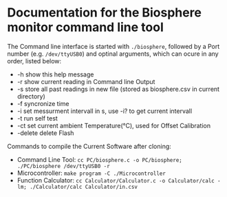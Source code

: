 # Documentation for the Biosphere monitor command line tool

The Command line interface is started with `./biosphere`,
followed by a Port number (e.g. `/dev/ttyUSB0`) and optinal arguments,
which can ocure in any order, listed below:

* -h show this help message
* -r show current reading in Command line Output
* -s store all past readings in new file (stored as biosphere.csv in current directory)
* -f syncronize time
* -i set messurment intervall in s, use -i? to get current intervall
* -t run self test
* -ct set current ambient Temperature(°C), used for Offset Calibration
* -delete delete Flash

Commands to compile the Current Software after cloning:

* Command Line Tool: `cc PC/biosphere.c -o PC/biosphere; ./PC/biosphere /dev/ttyUSB0 -r`
* Microcontroller: `make program -C ./Microcontroller`
* Function Calculator: `cc Calculator/Calculator.c -o Calculator/calc -lm; ./Calculator/calc Calculator/in.csv`